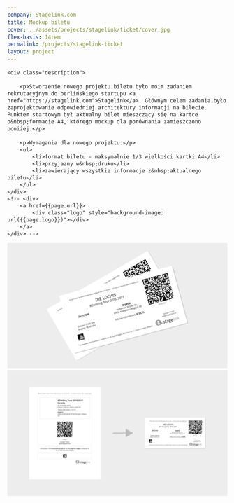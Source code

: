 ```yaml
---
company: Stagelink.com
title: Mockup biletu
cover: ../assets/projects/stagelink/ticket/cover.jpg
flex-basis: 14rem
permalink: /projects/stagelink-ticket
layout: project
---
```



<div class="details">

	<div class="description">

		<p>Stworzenie nowego projektu biletu było moim zadaniem rekrutacyjnym do berlińskiego startupu <a href="https://stagelink.com">Stagelink</a>. Głównym celem zadania było zaprojektowanie odpowiedniej architektury informacji na bilecie. Punktem startowym był aktualny bilet mieszczący się na kartce o&nbsp;formacie A4, którego mockup dla porównania zamieszczono poniżej.</p>

		<p>Wymagania dla nowego projektu:</p>
		<ul>
			<li>format biletu - maksymalnie 1/3 wielkości kartki A4</li>
			<li>przyjazny w&nbsp;druku</li>
			<li>zawierający wszystkie informacje z&nbsp;aktualnego biletu</li>
		</ul>
	</div>
	<!-- <div>
		<a href={{page.url}}>
			<div class="logo" style="background-image: url({{page.logo}})"></div>
		</a>
	</div> -->
</div>

<div class="project-image">
	<img src="../assets/projects/stagelink/ticket/cover.png" />
</div>
<div class="project-image">
	<img src="../assets/projects/stagelink/ticket/2.png" />
</div>
